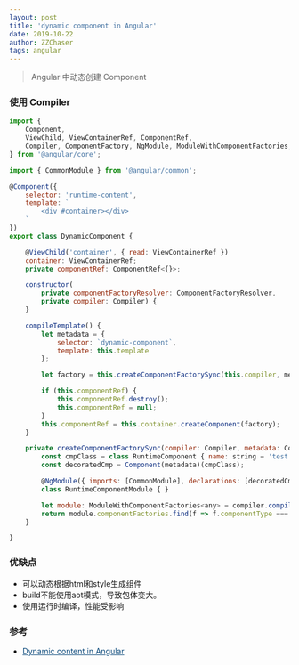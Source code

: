 ```yaml
---
layout: post
title: 'dynamic component in Angular'
date: 2019-10-22
author: ZZChaser
tags: angular
---
```


> Angular 中动态创建 Component

### 使用 Compiler

```javascript
import {
    Component,
    ViewChild, ViewContainerRef, ComponentRef,
    Compiler, ComponentFactory, NgModule, ModuleWithComponentFactories, ComponentFactoryResolver
} from '@angular/core';

import { CommonModule } from '@angular/common';

@Component({
    selector: 'runtime-content',
    template: `
        <div #container></div>
    `
})
export class DynamicComponent {

    @ViewChild('container', { read: ViewContainerRef })
    container: ViewContainerRef;
    private componentRef: ComponentRef<{}>;

    constructor(
        private componentFactoryResolver: ComponentFactoryResolver,
        private compiler: Compiler) {
    }

    compileTemplate() {
        let metadata = {
            selector: `dynamic-component`,
            template: this.template
        };

        let factory = this.createComponentFactorySync(this.compiler, metadata);

        if (this.componentRef) {
            this.componentRef.destroy();
            this.componentRef = null;
        }
        this.componentRef = this.container.createComponent(factory);
    }

    private createComponentFactorySync(compiler: Compiler, metadata: Component): ComponentFactory<any> {
        const cmpClass = class RuntimeComponent { name: string = 'test' };
        const decoratedCmp = Component(metadata)(cmpClass);

        @NgModule({ imports: [CommonModule], declarations: [decoratedCmp] })
        class RuntimeComponentModule { }

        let module: ModuleWithComponentFactories<any> = compiler.compileModuleAndAllComponentsSync(RuntimeComponentModule);
        return module.componentFactories.find(f => f.componentType === decoratedCmp);
    }

}
```

### 优缺点
* 可以动态根据html和style生成组件
* build不能使用aot模式，导致包体变大。
* 使用运行时编译，性能受影响

### 参考

-   <a style='color:#0A497B' href='https://medium.com/@DenysVuika/dynamic-content-in-angular-2-3c85023d9c36' target='_blank'>Dynamic content in Angular</a>
